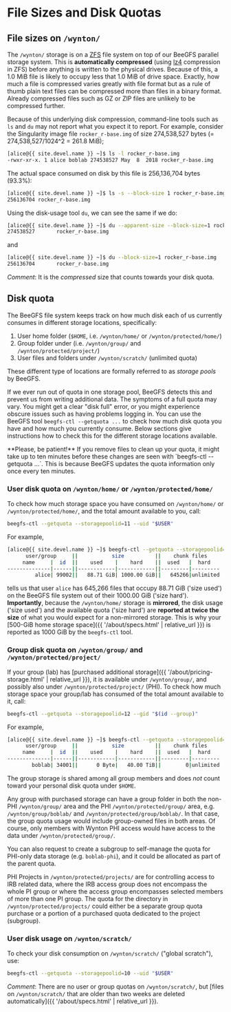 # File Sizes and Disk Quotas

## File sizes on `/wynton/`

The `/wynton/` storage is on a [ZFS] file system on top of our BeeGFS parallel storage system. This is **automatically compressed** (using [lz4] compression in ZFS) before anything is written to the physical drives.  Because of this, a 1.0 MiB file is likely to occupy less that 1.0 MiB of drive space.  Exactly, how much a file is compressed varies greatly with file format but as a rule of thumb plain text files can be compressed more than files in a binary format.  Already compressed files such as GZ or ZIP files are unlikely to be compressed further.

Because of this underlying disk compression, command-line tools such as `ls` and `du` may not report what you expect it to report.  For example, consider the Singularity image file `rocker_r-base.img` of size 274,538,527 bytes (= 274,538,527/1024^2 = 261.8 MiB);

```sh
[alice@{{ site.devel.name }} ~]$ ls -l rocker_r-base.img
-rwxr-xr-x. 1 alice boblab 274538527 May  8  2018 rocker_r-base.img
```
The actual space consumed on disk by this file is 256,136,704 bytes (93.3%):
```sh
[alice@{{ site.devel.name }} ~]$ ls -s --block-size 1 rocker_r-base.img
256136704 rocker_r-base.img
```

Using the disk-usage tool `du`, we can see the same if we do:
```sh
[alice@{{ site.devel.name }} ~]$ du --apparent-size --block-size=1 rocker_r-base.img
274538527       rocker_r-base.img
```
and
```sh
[alice@{{ site.devel.name }} ~]$ du --block-size=1 rocker_r-base.img
256136704       rocker_r-base.img
```

_Comment_: It is the _compressed_ size that counts towards your disk quota.


## Disk quota

The BeeGFS file system keeps track on how much disk each of us currently consumes in different storage locations, specifically:

1. User home folder (`$HOME`, i.e. `/wynton/home/` or `/wynton/protected/home/`)
2. Group folder under (i.e. `/wynton/group/` and `/wynton/protected/project/`)
3. User files and folders under `/wynton/scratch/` (unlimited quota)

These different type of locations are formally referred to as _storage pools_ by BeeGFS.

If we ever run out of quota in one storage pool, BeeGFS detects this and prevent us from writing additional data. The symptoms of a full quota may vary.  You might get a clear "disk full" error, or you might experience obscure issues such as having problems logging in.
You can use the BeeGFS tool `beegfs-ctl --getquota ...` to check how much disk quota you have and how much you currently consume.  Below sections give instructions how to check this for the different storage locations available.

<div class="alert alert-warning" role="alert" markdown="1">
**Please, be patient!**  If you remove files to clean up your quota, it might take up to ten minutes before these changes are seen with `beegfs-ctl --getquota ...`.  This is because BeeGFS updates the quota information only once every ten minutes.
</div>


### User disk quota on `/wynton/home/` or `/wynton/protected/home/`

To check how much storage space you have consumed on `/wynton/home/` or `/wynton/protected/home/`, and the total amount available to you, call:

```sh
beegfs-ctl --getquota --storagepoolid=11 --uid "$USER"
```

For example,

```sh
[alice@{{ site.devel.name }} ~]$ beegfs-ctl --getquota --storagepoolid=11 --uid "$USER"
      user/group     ||           size          ||    chunk files    
     name     |  id  ||    used    |    hard    ||  used   |  hard   
--------------|------||------------|------------||---------|---------
         alice| 99002||   88.71 GiB| 1000.00 GiB||   645266|unlimited
```

tells us that user `alice` has 645,266 files that occupy 88.71 GiB ('size used') on the BeeGFS file system out of their 1000.00 GiB ('size hard').  **Importantly**, because the `/wynton/home/` storage is **mirrored**, the disk usage ('size used') and the available quota ('size hard') are **reported at twice the size** of what you would expect for a non-mirrored storage.  This is why your [500-GiB home storage space]({{ '/about/specs.html' | relative_url }}) is reported as 1000 GiB by the `beegfs-ctl` tool.

### Group disk quota on `/wynton/group/` and `/wynton/protected/project/`

If your group (lab) has [purchased additional storage]({{ '/about/pricing-storage.html' | relative_url }}), it is available under `/wynton/group/`, and possibly also under `/wynton/protected/project/` (PHI).  To check how much storage space your group/lab has consumed of the total amount available to it, call:

```sh
beegfs-ctl --getquota --storagepoolid=12 --gid "$(id --group)"
```

For example,

```sh
[alice@{{ site.devel.name }} ~]$ beegfs-ctl --getquota --storagepoolid=12 --gid "$(id --group)"
      user/group     ||           size          ||    chunk files
     name     |  id  ||    used    |    hard    ||  used   |  hard
--------------|------||------------|------------||---------|---------
        boblab| 34001||      0 Byte|   40.00 TiB||        0|unlimited
```

The group storage is shared among all group members and does _not_ count toward your personal disk quota under `$HOME`.

Any group with purchased storage can have a group folder in both the non-PHI `/wynton/group/` area and the PHI `/wynton/protected/group/` area, e.g. `/wynton/group/boblab/` and `/wynton/protected/group/boblab/`. In that case, the group quota usage would include group-owned files in both areas. Of course, only members with Wynton PHI access would have access to the data under `/wynton/protected/group/`.

You can also request to create a subgroup to self-manage the quota for PHI-only data storage (e.g. `boblab-phi`), and it could be allocated as part of the parent quota.

PHI Projects in `/wynton/protected/projects/` are for controlling access to IRB related data, where the IRB access group does not encompass the whole PI group or where the access group encompasses selected members of more than one PI group. The quota for the directory in `/wynton/protected/projects/` could either be a separate group quota purchase or a portion of a purchased quota dedicated to the project (subgroup).

### User disk usage on `/wynton/scratch/`

To check your disk consumption on `/wynton/scratch/` ("global scratch"), use:

```sh
beegfs-ctl --getquota --storagepoolid=10 --uid "$USER"
```

_Comment_: There are no user or group quotas on `/wynton/scratch/`, but [files on `/wynton/scratch/` that are older than two weeks are deleted automatically]({{ '/about/specs.html' | relative_url }}).



[lz4]: https://en.wikipedia.org/wiki/LZ4_(compression_algorithm)
[ZFS]: https://en.wikipedia.org/wiki/ZFS
